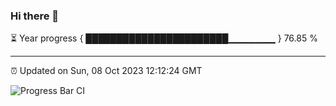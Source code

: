### Hi there 👋

⏳ Year progress { ███████████████████████▁▁▁▁▁▁▁ } 76.85 %

---

⏰ Updated on Sun, 08 Oct 2023 12:12:24 GMT

![Progress Bar CI](https://github.com/Shyam-Makwana/GitHub-Actions-Demo/workflows/Progress%20Bar%20CI/badge.svg)
